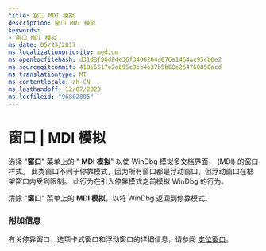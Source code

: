 ```yaml
---
title: 窗口 MDI 模拟
description: 窗口 MDI 模拟
keywords:
- 窗口 MDI 模拟
ms.date: 05/23/2017
ms.localizationpriority: medium
ms.openlocfilehash: d31d8f96d84e36f3406204d076a1464ac95cb0e2
ms.sourcegitcommit: 418e6617e2a695c9cb4b37b5b60e264760858acd
ms.translationtype: MT
ms.contentlocale: zh-CN
ms.lasthandoff: 12/07/2020
ms.locfileid: "96802805"
---
```

# <a name="window--mdi-emulation"></a>窗口 | MDI 模拟


选择 "**窗口**" 菜单上的 " **MDI 模拟**" 以使 WinDbg 模拟多文档界面， (MDI) 的窗口样式。 此类窗口不同于停靠模式，因为所有窗口都是浮动窗口，但浮动窗口在框架窗口内受到限制。 此行为在引入停靠模式之前模拟 WinDbg 的行为。

清除 "**窗口**" 菜单上的 **MDI 模拟**，以将 WinDbg 返回到停靠模式。

### <a name="span-idadditional_informationspanspan-idadditional_informationspanadditional-information"></a><span id="additional_information"></span><span id="ADDITIONAL_INFORMATION"></span>附加信息

有关停靠窗口、选项卡式窗口和浮动窗口的详细信息，请参阅 [定位窗口](positioning-the-windows.md)。

 

 





